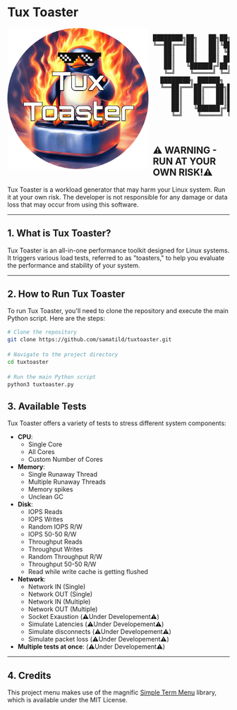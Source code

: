 # Tux Toaster
<div style="float: left; margin-right: 10px;">
    <img src="assets/tuxtoaster.png" alt="Tux Toaster Logo" width="320"/>
</div>

<div style="overflow: hidden;">
    <pre>
████████╗██╗   ██╗██╗  ██╗ 
╚══██╔══╝██║   ██║╚██╗██╔╝ 
   ██║   ██║   ██║ ╚███╔╝  
   ██║   ██║   ██║ ██╔██╗  
   ██║   ╚██████╔╝██╔╝ ██╗ 
   ╚═╝    ╚═════╝ ╚═╝  ╚═╝    
  ████████╗ ██████╗  █████╗ ███████╗████████╗███████╗██████╗ 
  ╚══██╔══╝██╔═══██╗██╔══██╗██╔════╝╚══██╔══╝██╔════╝██╔══██╗
     ██║   ██║   ██║███████║███████╗   ██║   █████╗  ██████╔╝
     ██║   ██║   ██║██╔══██║╚════██║   ██║   ██╔══╝  ██╔══██╗
     ██║   ╚██████╔╝██║  ██║███████║   ██║   ███████╗██║  ██║
     ╚═╝    ╚═════╝ ╚═╝  ╚═╝╚══════╝   ╚═╝   ╚══════╝╚═╝  ╚═╝
    </pre>
</div>


## ⚠️ WARNING - RUN AT YOUR OWN RISK!⚠️
Tux Toaster is a workload generator that may harm your Linux system. Run it at your own risk. The developer is not responsible for any damage or data loss that may occur from using this software.

---

## 1. What is Tux Toaster?

Tux Toaster is an all-in-one performance toolkit designed for Linux systems. It triggers various load tests, referred to as "toasters," to help you evaluate the performance and stability of your system.

---

## 2. How to Run Tux Toaster

To run Tux Toaster, you'll need to clone the repository and execute the main Python script. Here are the steps:

```bash
# Clone the repository
git clone https://github.com/samatild/tuxtoaster.git

# Navigate to the project directory
cd tuxtoaster

# Run the main Python script
python3 tuxtoaster.py
```


## 3. Available Tests

Tux Toaster offers a variety of tests to stress different system components:

- **CPU**:
  - Single Core
  - All Cores
  - Custom Number of Cores 
- **Memory**: 
  -  Single Runaway Thread
  - Multiple Runaway Threads
  - Memory spikes
  - Unclean GC
- **Disk**:
    - IOPS Reads
    -   IOPS Writes
    -   Random IOPS R/W
    -   IOPS 50-50 R/W
    -   Throughput Reads
    -   Throughput Writes
    -   Random Throughput R/W
    -   Throughput 50-50 R/W
    -   Read while write cache is getting flushed
- **Network**: 
    - Network IN (Single)
    - Network OUT (Single)
    - Network IN (Multiple)
    - Network OUT (Multiple)
    - Socket Exaustion (⚠️Under Developement⚠️)
    - Simulate Latencies (⚠️Under Developement⚠️)
    - Simulate disconnects (⚠️Under Developement⚠️)
    - Simulate packet loss (⚠️Under Developement⚠️)
- **Multiple tests at once**: (⚠️Under Developement⚠️)

---

## 4. Credits

This project menu makes use of the magnific [Simple Term Menu](https://github.com/IngoMeyer441/simple-term-menu) library, which is available under the MIT License.
